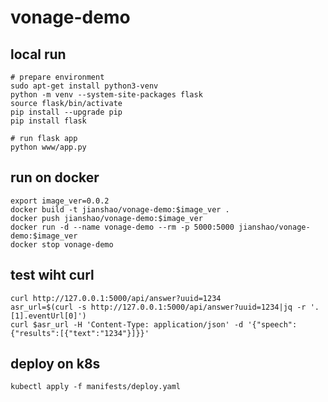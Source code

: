# vonage-demo

## local run
~~~ shell
# prepare environment
sudo apt-get install python3-venv
python -m venv --system-site-packages flask
source flask/bin/activate
pip install --upgrade pip
pip install flask

# run flask app
python www/app.py
~~~

## run on docker
~~~ shell
export image_ver=0.0.2
docker build -t jianshao/vonage-demo:$image_ver .
docker push jianshao/vonage-demo:$image_ver
docker run -d --name vonage-demo --rm -p 5000:5000 jianshao/vonage-demo:$image_ver
docker stop vonage-demo
~~~

## test wiht curl
~~~ shell
curl http://127.0.0.1:5000/api/answer?uuid=1234
asr_url=$(curl -s http://127.0.0.1:5000/api/answer?uuid=1234|jq -r '.[1].eventUrl[0]')
curl $asr_url -H 'Content-Type: application/json' -d '{"speech":{"results":[{"text":"1234"}]}}'
~~~

## deploy on k8s
~~~ shell
kubectl apply -f manifests/deploy.yaml
~~~